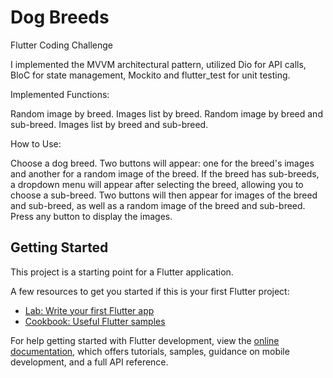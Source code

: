 # Dog Breeds

Flutter Coding Challenge

I implemented the MVVM architectural pattern, utilized Dio for API calls, BloC for state management, Mockito and flutter_test for unit testing.

Implemented Functions:

Random image by breed.
Images list by breed.
Random image by breed and sub-breed.
Images list by breed and sub-breed.

How to Use:

Choose a dog breed.
Two buttons will appear: one for the breed's images and another for a random image of the breed. If the breed has sub-breeds, a dropdown menu will appear after selecting the breed, allowing you to choose a sub-breed. Two buttons will then appear for images of the breed and sub-breed, as well as a random image of the breed and sub-breed.
Press any button to display the images.



## Getting Started

This project is a starting point for a Flutter application.

A few resources to get you started if this is your first Flutter project:

- [Lab: Write your first Flutter app](https://docs.flutter.dev/get-started/codelab)
- [Cookbook: Useful Flutter samples](https://docs.flutter.dev/cookbook)

For help getting started with Flutter development, view the
[online documentation](https://docs.flutter.dev/), which offers tutorials,
samples, guidance on mobile development, and a full API reference.

